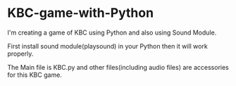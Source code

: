 # KBC-game-with-Python
I'm creating a game of KBC using Python and also using Sound Module.

First install sound module(playsound) in your Python then it will work properly.

The Main file is KBC.py and other files(including audio files) are accessories for this KBC game.


